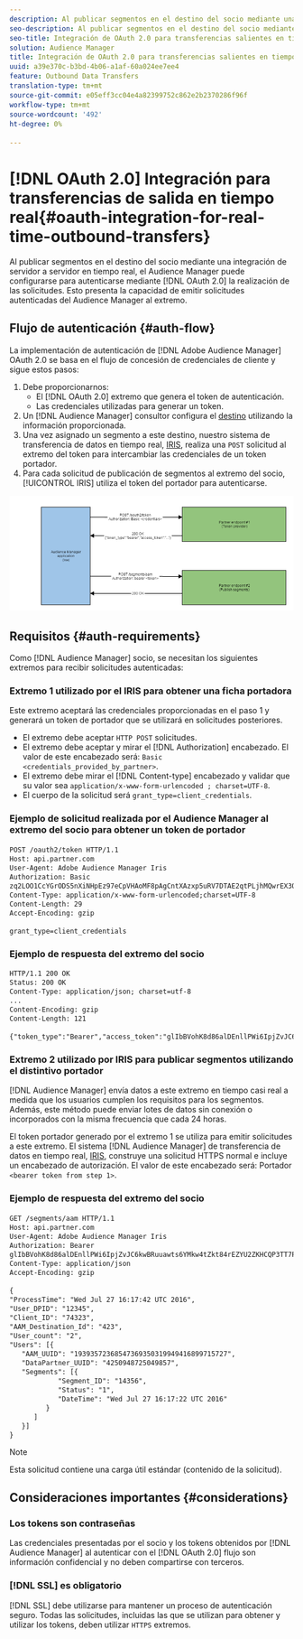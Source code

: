 ```yaml
---
description: Al publicar segmentos en el destino del socio mediante una integración de servidor a servidor en tiempo real, el Audience Manager puede configurarse para autenticarse con OAuth 2.0 al realizar las solicitudes. Esto presenta la capacidad de emitir solicitudes autenticadas del Audience Manager al extremo.
seo-description: Al publicar segmentos en el destino del socio mediante una integración de servidor a servidor en tiempo real, el Audience Manager puede configurarse para autenticarse con OAuth 2.0 al realizar las solicitudes. Esto presenta la capacidad de emitir solicitudes autenticadas del Audience Manager al extremo.
seo-title: Integración de OAuth 2.0 para transferencias salientes en tiempo real
solution: Audience Manager
title: Integración de OAuth 2.0 para transferencias salientes en tiempo real
uuid: a39e370c-b3bd-4b06-a1af-60a024ee7ee4
feature: Outbound Data Transfers
translation-type: tm+mt
source-git-commit: e05eff3cc04e4a82399752c862e2b2370286f96f
workflow-type: tm+mt
source-wordcount: '492'
ht-degree: 0%

---
```



# [!DNL OAuth 2.0] Integración para transferencias de salida en tiempo real{#oauth-integration-for-real-time-outbound-transfers}

Al publicar segmentos en el destino del socio mediante una integración de servidor a servidor en tiempo real, el Audience Manager puede configurarse para autenticarse mediante [!DNL OAuth 2.0] la realización de las solicitudes. Esto presenta la capacidad de emitir solicitudes autenticadas del Audience Manager al extremo.

## Flujo de autenticación {#auth-flow}

La implementación de autenticación de [!DNL Adobe Audience Manager] OAuth 2.0 [](https://tools.ietf.org/html/rfc6749#section-4.4) se basa en el flujo de concesión de credenciales de cliente y sigue estos pasos:

1. Debe proporcionarnos:
   * El [!DNL OAuth 2.0] extremo que genera el token de autenticación.
   * Las credenciales utilizadas para generar un token.
1. Un [!DNL Audience Manager] consultor configura el [destino](../../../features/destinations/destinations.md) utilizando la información proporcionada.
1. Una vez asignado un segmento a este destino, nuestro sistema de transferencia de datos en tiempo real, [IRIS](../../../reference/system-components/components-data-action.md#iris), realiza una `POST` solicitud al extremo del token para intercambiar las credenciales de un token portador.
1. Para cada solicitud de publicación de segmentos al extremo del socio, [!UICONTROL IRIS] utiliza el token del portador para autenticarse.

![](assets/oauth2-iris.png)

## Requisitos {#auth-requirements}

Como [!DNL Audience Manager] socio, se necesitan los siguientes extremos para recibir solicitudes autenticadas:

### Extremo 1 utilizado por el IRIS para obtener una ficha portadora

Este extremo aceptará las credenciales proporcionadas en el paso 1 y generará un token de portador que se utilizará en solicitudes posteriores.

* El extremo debe aceptar `HTTP POST` solicitudes.
* El extremo debe aceptar y mirar el [!DNL Authorization] encabezado. El valor de este encabezado será: `Basic <credentials_provided_by_partner>`.
* El extremo debe mirar el [!DNL Content-type] encabezado y validar que su valor sea `application/x-www-form-urlencoded ; charset=UTF-8`.
* El cuerpo de la solicitud será `grant_type=client_credentials`.

### Ejemplo de solicitud realizada por el Audience Manager al extremo del socio para obtener un token de portador

```
POST /oauth2/token HTTP/1.1
Host: api.partner.com
User-Agent: Adobe Audience Manager Iris
Authorization: Basic zq2LOO1CcYGrODS5nXiNHpEz97eCpVHAoMF8pAgCntXAzxp5uRV7DTAE2qtPLjhMQwrEX3O6MHV4S
Content-Type: application/x-www-form-urlencoded;charset=UTF-8
Content-Length: 29
Accept-Encoding: gzip
  
grant_type=client_credentials
```

### Ejemplo de respuesta del extremo del socio

```
HTTP/1.1 200 OK
Status: 200 OK
Content-Type: application/json; charset=utf-8
...
Content-Encoding: gzip
Content-Length: 121
  
{"token_type":"Bearer","access_token":"glIbBVohK8d86alDEnllPWi6IpjZvJC6kwBRuuawts6YMkw4tZkt84rEZYU2ZKHCQP3TT7PnzCQPI0yY"}
```

### Extremo 2 utilizado por IRIS para publicar segmentos utilizando el distintivo portador

[!DNL Audience Manager] envía datos a este extremo en tiempo casi real a medida que los usuarios cumplen los requisitos para los segmentos. Además, este método puede enviar lotes de datos sin conexión o incorporados con la misma frecuencia que cada 24 horas.

El token portador generado por el extremo 1 se utiliza para emitir solicitudes a este extremo. El sistema [!DNL Audience Manager] de transferencia de datos en tiempo real, [IRIS](../../../reference/system-components/components-data-action.md#iris), construye una solicitud HTTPS normal e incluye un encabezado de autorización. El valor de este encabezado será: Portador `<bearer token from step 1>`.

### Ejemplo de respuesta del extremo del socio

```
GET /segments/aam HTTP/1.1
Host: api.partner.com
User-Agent: Adobe Audience Manager Iris
Authorization: Bearer glIbBVohK8d86alDEnllPWi6IpjZvJC6kwBRuuawts6YMkw4tZkt84rEZYU2ZKHCQP3TT7PnzCQPI0yY
Content-Type: application/json
Accept-Encoding: gzip
   
{
"ProcessTime": "Wed Jul 27 16:17:42 UTC 2016",
"User_DPID": "12345",
"Client_ID": "74323",
"AAM_Destination_Id": "423",
"User_count": "2",
"Users": [{
   "AAM_UUID": "19393572368547369350319949416899715727",
   "DataPartner_UUID": "4250948725049857",
   "Segments": [{
            "Segment_ID": "14356",
            "Status": "1",
            "DateTime": "Wed Jul 27 16:17:22 UTC 2016"
         }
      ]
   }]
}
```

>[!NOTE]
>
>Esta solicitud contiene una carga útil estándar (contenido de la solicitud).

## Consideraciones importantes {#considerations}

### Los tokens son contraseñas

Las credenciales presentadas por el socio y los tokens obtenidos por [!DNL Audience Manager] al autenticar con el [!DNL OAuth 2.0] flujo son información confidencial y no deben compartirse con terceros.

### [!DNL SSL] es obligatorio

[!DNL SSL] debe utilizarse para mantener un proceso de autenticación seguro. Todas las solicitudes, incluidas las que se utilizan para obtener y utilizar los tokens, deben utilizar `HTTPS` extremos.